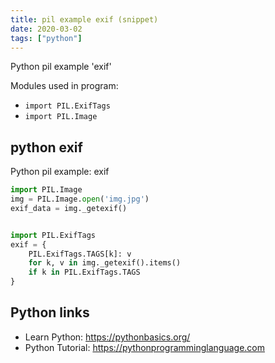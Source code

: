 ```yaml
---
title: pil example exif (snippet)
date: 2020-03-02
tags: ["python"]
---
```

Python pil example 'exif'


Modules used in program: 
* `import PIL.ExifTags`
* `import PIL.Image`

## python exif

Python pil example: exif

```python
import PIL.Image
img = PIL.Image.open('img.jpg')
exif_data = img._getexif()


import PIL.ExifTags
exif = {
    PIL.ExifTags.TAGS[k]: v
    for k, v in img._getexif().items()
    if k in PIL.ExifTags.TAGS
}

```

## Python links

- Learn Python: https://pythonbasics.org/
- Python Tutorial: https://pythonprogramminglanguage.com

